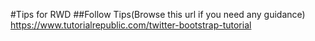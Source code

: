 #Tips for RWD
##Follow Tips(Browse this url if you need any guidance)
https://www.tutorialrepublic.com/twitter-bootstrap-tutorial

